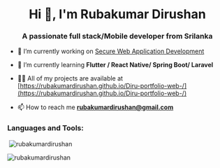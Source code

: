 


<h1 align="center">Hi 👋, I'm Rubakumar Dirushan</h1>
<h3 align="center">A passionate full stack/Mobile developer from Srilanka</h3>
 


- 🔭 I’m currently working on [Secure Web Application Development](https://github.com/Rubakumardirushan/demo--3-.git)

- 🌱 I’m currently learning **Flutter / React Native/ Spring Boot/ Laravel**

- 👨‍💻 All of my projects are available at [https://rubakumardirushan.github.io/Diru-portfolio-web-/](https://rubakumardirushan.github.io/Diru-portfolio-web-/)

- 📫 How to reach me **rubakumardirushan@gmail.com**


<p align="left">
</p>

<h3 align="left">Languages and Tools:</h3>


<p>&nbsp;<img align="center" src="https://github-readme-stats.vercel.app/api?username=rubakumardirushan&show_icons=true&locale=en" alt="rubakumardirushan" /></p>


<p><img align="center" src="https://github-readme-streak-stats.herokuapp.com/?user=rubakumardirushan&" alt="rubakumardirushan" /></p>
